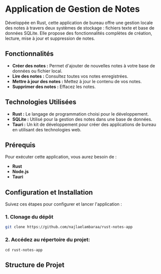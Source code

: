 # Application de Gestion de Notes

Développée en Rust, cette application de bureau offre une gestion locale des notes à travers deux systèmes de stockage : fichiers texte et base de données SQLite. Elle propose des fonctionnalités complètes de création, lecture, mise à jour et suppression de notes.

## Fonctionnalités

- **Créer des notes :** Permet d'ajouter de nouvelles notes à votre base de données ou fichier local.
- **Lire des notes :** Consultez toutes vos notes enregistrées.
- **Mettre à jour des notes :** Mettez à jour le contenu de vos notes.
- **Supprimer des notes :** Effacez les notes.

## Technologies Utilisées

- **Rust :** Le langage de programmation choisi pour le développement.
- **SQLite :** Utilisé pour la gestion des notes dans une base de données.
- **Tauri :** Un kit de développement pour créer des applications de bureau en utilisant des technologies web.

## Prérequis

Pour exécuter cette application, vous aurez besoin de :

- **Rust**
- **Node.js**
- **Tauri** 

## Configuration et Installation

Suivez ces étapes pour configurer et lancer l'application :

### 1. Clonage du dépôt

```bash
git clone https://github.com/najlaelambaraa/rust-notes-app

```
### 2. Accédez au répertoire du projet:
```
cd rust-notes-app
```
## Structure de Projet
